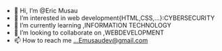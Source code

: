 - 👋 Hi, I’m @Eric Musau
- 👀 I’m interested in web development{HTML,CSS,...}:CYBERSECURITY
- 🌱 I’m currently learning ,INFORMATION TECHNOLOGY
- 💞️ I’m looking to collaborate on ,WEBDEVELOPMENT
- 📫 How to reach me ...Emusaudev@gmail.com

<!---
Emusau/Emusau is a ✨ special ✨ repository because its `README.md` (this file) appears on your GitHub profile.
You can click the Preview link to take a look at your changes.
--->
